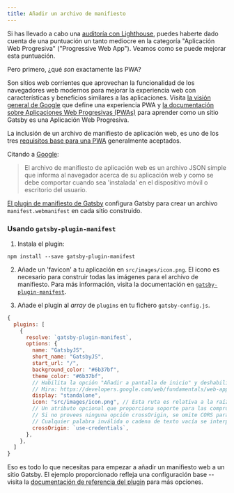```yaml
---
title: Añadir un archivo de manifiesto
---
```


Si has llevado a cabo una [auditoría con Lighthouse](/docs/audit-with-lighthouse/), puedes haberte dado cuenta de una puntuación un tanto mediocre en la categoría "Aplicación Web Progresiva" ("Progressive Web App"). Veamos como se puede mejorar esta puntuación.

Pero primero, ¿qué _son_ exactamente las PWA?

Son sitios web corrientes que aprovechan la funcionalidad de los navegadores web modernos para mejorar la experiencia web con características y beneficios similares a las aplicaciones. Visita [la visión general de Google](https://developers.google.com/web/progressive-web-apps/) que define una experiencia PWA y [la documentación sobre Aplicaciones Web Progresivas (PWAs)](/docs/progressive-web-app/) para aprender como un sitio Gatsby es una Aplicación Web Progresiva.

La inclusión de un archivo de manifiesto de aplicación web, es uno de los tres [requisitos base para una PWA](https://alistapart.com/article/yes-that-web-project-should-be-a-pwa#section1) generalmente aceptados.

Citando a [Google](https://developers.google.com/web/fundamentals/web-app-manifest/):

> El archivo de manifiesto de aplicación web es un archivo JSON simple que informa al navegador acerca de su aplicación web y como se debe comportar cuando sea 'instalada' en el dispositivo móvil o escritorio del usuario.

[El plugin de manifiesto de Gatsby](/packages/gatsby-plugin-manifest/) configura Gatsby para crear un archivo `manifest.webmanifest` en cada sitio construido.

### Usando `gatsby-plugin-manifest`

1.  Instala el plugin:

```shell
npm install --save gatsby-plugin-manifest
```

2. Añade un 'favicon' a tu aplicación en `src/images/icon.png`. El icono es necesario para construir todas las imágenes para el archivo de manifiesto. Para más información, visita la documentación en [`gatsby-plugin-manifest`](https://github.com/gatsbyjs/gatsby/blob/master/packages/gatsby-plugin-manifest/README.md).

3. Añade el plugin al _array_ de `plugins` en tu fichero `gatsby-config.js`.

```javascript:title=gatsby-config.js
{
  plugins: [
    {
      resolve: `gatsby-plugin-manifest`,
      options: {
        name: "GatsbyJS",
        short_name: "GatsbyJS",
        start_url: "/",
        background_color: "#6b37bf",
        theme_color: "#6b37bf",
        // Habilita la opción "Añadir a pantalla de inicio" y deshabilita la interfaz de usuario del navegador (incluyendo el botón para ir atrás). 
        // Mira: https://developers.google.com/web/fundamentals/web-app-manifest/#display
        display: "standalone",
        icon: "src/images/icon.png", // Esta ruta es relativa a la raíz del sitio
        // Un atributo opcional que proporciona soporte para las comprobaciones CORS.
        // Si no provees ninguna opción crossOrigin, se omite CORS para el manifiesto.
        // Cualquier palabra inválida o cadena de texto vacía se interpreta como el valor `anonymous`
        crossOrigin: `use-credentials`,
      },
    },
  ]
}
```

Eso es todo lo que necesitas para empezar a añadir un manifiesto web a un sitio Gatsby. El ejemplo proporcionado refleja una configuración base -- visita la [documentación de referencia del plugin](/packages/gatsby-plugin-manifest/?=gatsby-plugin-manifest#automatic-mode) para más opciones.
